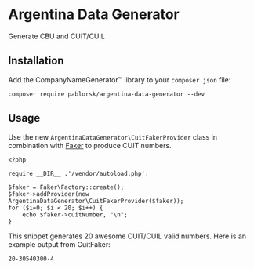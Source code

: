 # Argentina Data Generator

Generate CBU and CUIT/CUIL

## Installation

Add the CompanyNameGenerator™ library to your `composer.json` file:

    composer require pablorsk/argentina-data-generator --dev

## Usage

Use the new `ArgentinaDataGenerator\CuitFakerProvider` class in combination with [Faker](https://github.com/fzaninotto/Faker) to produce CUIT numbers.

    <?php

    require __DIR__ .'/vendor/autoload.php';

    $faker = Faker\Factory::create();
    $faker->addProvider(new ArgentinaDataGenerator\CuitFakerProvider($faker));
    for ($i=0; $i < 20; $i++) {
        echo $faker->cuitNumber, "\n";
    }

This snippet generates 20 awesome CUIT/CUIL valid numbers. Here is an example output from CuitFaker:

    20-30540300-4
